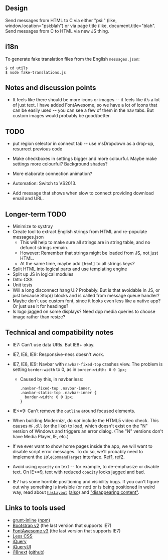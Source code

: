 ## Design

Send messages from HTML to C via either "psi:" (like, window.location="psi:blah") or via page title (like, document.title="blah".
Send messages from C to HTML via new JS thing.


## i18n

To generate fake translation files from the English `messages.json`:

```
$ cd utils
$ node fake-translations.js
```


## Notes and discussion points

* It feels like there should be more icons or images -- it feels like it’s a lot of just text. I have added FontAwesome, so we have a lot of icons that can be easily used -- you can see a few of them in the nav tabs. But custom images would probably be good/better.


## TODO

* put region selector in connect tab -- use msDropdown as a drop-up, resurrect previous code
* Make checkboxes in settings bigger and more colourful. Maybe make settings more colourful? Background shades?

* More elaborate connection animation?
* Automation: Switch to VS2013.
* Add message that shows when slow to connect providing download email and URL.


## Longer-term TODO

* Minimize to systray
* Create tool to extract English strings from HTML and re-populate messages.json
  - This will help to make sure all strings are in string table, and no defunct strings remain.
  - However: Remember that strings might be loaded from JS, not just HTML.
  - At the same time, maybe add `[html]` to all strings keys?
* Split HTML into logical parts and use templating engine
* Split up JS in logical modules
* Ditto CSS
* Unit tests
* Will a long disconnect hang UI? Probably. But is that avoidable in JS, or just because Stop() blocks and is called from message queue handler?
* Maybe don't use custom font, since it looks even less like a native app? Or just use it for headings?
* Is logo jagged on some displays? Need dpp media queries to choose image rather than resize?


## Technical and compatibility notes

* IE7: Can't use data URIs. But IE8+ okay.

* IE7, IE8, IE9: Responsive-ness doesn't work.

* IE7, IE8, IE9: Navbar with `navbar-fixed-top` crashes view. The problem is setting `border-width` to 0, as in `border-width: 0 0 1px;`
  - Caused by this, in navbar.less:
    ```
    .navbar-fixed-top .navbar-inner,
    .navbar-static-top .navbar-inner {
      border-width: 0 0 1px;
    }
    ```

* IE<=9: Can't remove the `outline` around focused elements.

* When building Modernizr, do *not* include the HTML5 video check. This causes `MF.dll` (or the like) to load, which doesn't exist on the "N" version of Windows and triggers an error dialog. (The "N" versions don't have Media Player, IE, etc.)

* If we ever want to show home pages inside the app, we will want to disable script error messages. To do so, we'll probably need to implement the [`IOleCommandTarget`](https://msdn.microsoft.com/en-us/library/windows/desktop/ms683797%28v=vs.85%29.aspx) interface. [Ref1](https://groups.google.com/forum/#!topic/microsoft.public.inetsdk.programming.webbrowser_ctl/tE19dIF1uog), [ref2](https://support.microsoft.com/kb/261003).

* Avoid using `opacity` on text -- for example, to de-emphasize or disable text. On IE<=9, text with reduced `opacity` looks jagged and bad.

* IE7 has some horrible positioning and visibility bugs. If you can't figure out why something is invisible (or not) or is being positioned in weird way, read about [`hasLayout`](http://haslayout.net/haslayout) ([also](http://www.satzansatz.de/cssd/onhavinglayout.html)) and ["disappearing content"](http://www.positioniseverything.net/explorer/ienondisappearcontentbugPIE/index.htm).


## Links to tools used

* [grunt-inline](https://github.com/chyingp/grunt-inline) ([npm](https://www.npmjs.com/package/grunt-inline))
* [Bootstrap v2](http://getbootstrap.com/2.3.2/index.html) (the last version that supports IE7)
* [FontAwesome v3](https://fortawesome.github.io/Font-Awesome/3.2.1/) (the last version that supports IE7)
* [Less CSS](http://lesscss.org/)
* [jQuery](https://jquery.com/)
* [jQueryUI](http://jqueryui.com/)
* [i18next](http://i18next.com) ([github](https://github.com/i18next/i18next))
